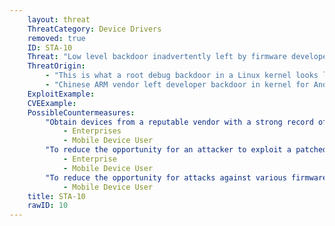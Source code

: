 ```yaml
---
    layout: threat
    ThreatCategory: Device Drivers
    removed: true
    ID: STA-10
    Threat: "Low level backdoor inadvertently left by firmware developer"
    ThreatOrigin:
        - "This is what a root debug backdoor in a Linux kernel looks like [^207]"
        - "Chinese ARM vendor left developer backdoor in kernel for Android, other devices [^208]"
    ExploitExample:
    CVEExample:
    PossibleCountermeasures:
        "Obtain devices from a reputable vendor with a strong record of addressing security flaws in a timely fashion.":
            - Enterprises
            - Mobile Device User
        "To reduce the opportunity for an attacker to exploit a patched vulnerability, ensure security updates are applied in a timely manner by configuring automated installation of or, at a minimum, automatic notification of the availability of security updates.":
            - Enterprise
            - Mobile Device User
        "To reduce the opportunity for attacks against various firmware components, disable device features when not in use (e.g., Bluetooth, Wi-Fi, NFC), and globally revoke access to unused device sensors or OS-provided functions (e.g., camera, microphone, location services).":
            - Mobile Device User
    title: STA-10
    rawID: 10
---
```

